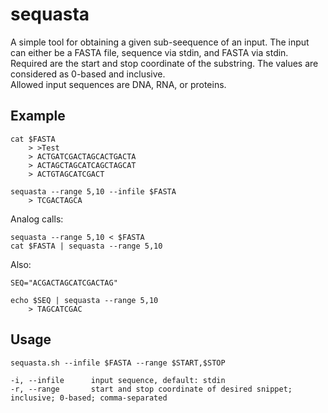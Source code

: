 # sequasta

A simple tool for obtaining a given sub-seequence of an input. The input can either be a FASTA file, sequence via stdin, and FASTA via stdin. Required are the start and stop coordinate of the substring. The values are considered as 0-based and inclusive. <br>
Allowed input sequences are DNA, RNA, or proteins. 

## Example

    cat $FASTA
        > >Test
        > ACTGATCGACTAGCACTGACTA
        > ACTAGCTAGCATCAGCTAGCAT
        > ACTGTAGCATCGACT

    sequasta --range 5,10 --infile $FASTA
        > TCGACTAGCA

Analog calls:

    sequasta --range 5,10 < $FASTA
    cat $FASTA | sequasta --range 5,10

Also:

    SEQ="ACGACTAGCATCGACTAG"

    echo $SEQ | sequasta --range 5,10
        > TAGCATCGAC

## Usage
    sequasta.sh --infile $FASTA --range $START,$STOP

    -i, --infile      input sequence, default: stdin
    -r, --range       start and stop coordinate of desired snippet; inclusive; 0-based; comma-separated
 